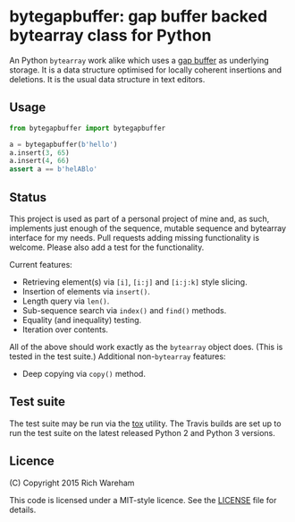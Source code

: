 # bytegapbuffer: gap buffer backed bytearray class for Python

An Python ``bytearray`` work alike which uses a
[gap buffer](https://en.wikipedia.org/wiki/Gap_buffer) as underlying storage.
It is a data structure optimised for locally coherent insertions and deletions.
It is the usual data structure in text editors.

## Usage

```python
from bytegapbuffer import bytegapbuffer

a = bytegapbuffer(b'hello')
a.insert(3, 65)
a.insert(4, 66)
assert a == b'helABlo'
```

## Status

This project is used as part of a personal project of mine and, as such,
implements just enough of the sequence, mutable sequence and bytearray interface
for my needs. Pull requests adding missing functionality is welcome. Please also
add a test for the functionality.

Current features:

* Retrieving element(s) via ``[i]``, ``[i:j]`` and ``[i:j:k]`` style slicing.
* Insertion of elements via ``insert()``.
* Length query via ``len()``.
* Sub-sequence search via ``index()`` and ``find()`` methods.
* Equality (and inequality) testing.
* Iteration over contents.

All of the above should work exactly as the ``bytearray`` object does. (This is
tested in the test suite.) Additional non-``bytearray`` features:

* Deep copying via ``copy()`` method.

## Test suite

The test suite may be run via the [tox](https://tox.readthedocs.org/) utility.
The Travis builds are set up to run the test suite on the latest released Python
2 and Python 3 versions.

## Licence

(C) Copyright 2015 Rich Wareham

This code is licensed under a MIT-style licence. See the [LICENSE](LICENSE.txt)
file for details.
